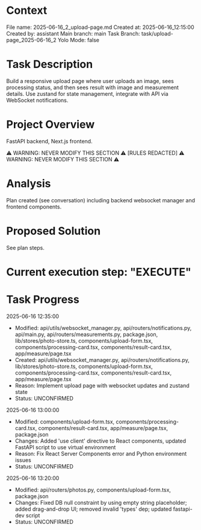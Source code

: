 # Context

File name: 2025-06-16_2_upload-page.md Created at: 2025-06-16_12:15:00 Created
by: assistant Main branch: main Task Branch: task/upload-page_2025-06-16_2 Yolo
Mode: false

# Task Description

Build a responsive upload page where user uploads an image, sees processing
status, and then sees result with image and measurement details. Use zustand for
state management, integrate with API via WebSocket notifications.

# Project Overview

FastAPI backend, Next.js frontend.

⚠️ WARNING: NEVER MODIFY THIS SECTION ⚠️ [RULES REDACTED] ⚠️ WARNING: NEVER
MODIFY THIS SECTION ⚠️

# Analysis

Plan created (see conversation) including backend websocket manager and frontend
components.

# Proposed Solution

See plan steps.

# Current execution step: "EXECUTE"

# Task Progress

2025-06-16 12:35:00

- Modified: api/utils/websocket_manager.py, api/routers/notifications.py,
  api/main.py, api/routers/measurements.py, package.json,
  lib/stores/photo-store.ts, components/upload-form.tsx,
  components/processing-card.tsx, components/result-card.tsx,
  app/measure/page.tsx
- Created: api/utils/websocket_manager.py, api/routers/notifications.py,
  lib/stores/photo-store.ts, components/upload-form.tsx,
  components/processing-card.tsx, components/result-card.tsx,
  app/measure/page.tsx
- Reason: Implement upload page with websocket updates and zustand state
- Status: UNCONFIRMED

2025-06-16 13:00:00

- Modified: components/upload-form.tsx, components/processing-card.tsx,
  components/result-card.tsx, app/measure/page.tsx, package.json
- Changes: Added 'use client' directive to React components, updated FastAPI
  script to use virtual environment
- Reason: Fix React Server Components error and Python environment issues
- Status: UNCONFIRMED

2025-06-16 13:20:00

- Modified: api/routers/photos.py, components/upload-form.tsx, package.json
- Changes: Fixed DB null constraint by using empty string placeholder; added
  drag-and-drop UI; removed invalid 'types' dep; updated fastapi-dev script
- Status: UNCONFIRMED
